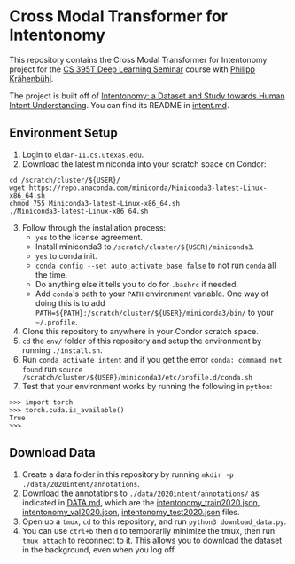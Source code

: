 # Cross Modal Transformer for Intentonomy

This repository contains the Cross Modal Transformer for Intentonomy project for the [CS 395T Deep Learning Seminar](https://www.philkr.net/cs395t/) course with [Philipp Krähenbühl](http://www.philkr.net/).

The project is built off of [Intentonomy: a Dataset and Study towards Human Intent Understanding](https://github.com/KMnP/intentonomy). You can find its README in [intent.md](intent.md).

## Environment Setup
1. Login to `eldar-11.cs.utexas.edu`.
2. Download the latest miniconda into your scratch space on Condor:
```
cd /scratch/cluster/${USER}/
wget https://repo.anaconda.com/miniconda/Miniconda3-latest-Linux-x86_64.sh
chmod 755 Miniconda3-latest-Linux-x86_64.sh
./Miniconda3-latest-Linux-x86_64.sh
```
3. Follow through the installation process:
    * `yes` to the license agreement.
    * Install miniconda3 to `/scratch/cluster/${USER}/miniconda3`.
    * `yes` to conda init.
    * `conda config --set auto_activate_base false` to not run `conda` all the time.
    * Do anything else it tells you to do for `.bashrc` if needed.
    * Add `conda`'s path to your `PATH` environment variable. One way of doing this is to add `PATH=${PATH}:/scratch/cluster/${USER}/miniconda3/bin/` to your `~/.profile`.
3. Clone this repository to anywhere in your Condor scratch space.
4. `cd` the `env/` folder of this repository and setup the environment by running `./install.sh`.
5. Run `conda activate intent` and if you get the error `conda: command not found` run `source /scratch/cluster/${USER}/miniconda3/etc/profile.d/conda.sh`
6. Test that your environment works by running the following in `python`:
```python3
>>> import torch
>>> torch.cuda.is_available()
True
>>>
```

## Download Data
1. Create a data folder in this repository by running `mkdir -p ./data/2020intent/annotations`.
2. Download the annotations to `./data/2020intent/annotations/` as indicated in [DATA.md](DATA.md), which are the [intentonomy_train2020.json](https://cornell.box.com/s/rff4fuq20t7tc4edx2wl0golh64zf9qh), [intentonomy_val2020.json](https://cornell.box.com/s/rff4fuq20t7tc4edx2wl0golh64zf9qh), [intentonomy_test2020.json](https://cornell.box.com/s/3ep2w96qf91w9qvqop2ri95g0e3fx4zj) files.
3. Open up a `tmux`, `cd` to this repository, and run `python3 download_data.py`.
4. You can use `ctrl+b` then `d` to temporarily minimize the tmux, then run `tmux attach` to reconnect to it. This allows you to download the dataset in the background, even when you log off.
